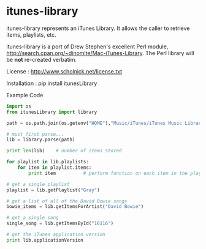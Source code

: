 itunes-library
==============

itunes-library represents an iTunes Library. It allows the caller to retrieve items, playlists, etc.

itunes-library is a port of Drew Stephen's excellent Perl module, http://search.cpan.org/~dinomite/Mac-iTunes-Library. The Perl
library will be **not** re-created verbatim.

License : http://www.scholnick.net/license.txt

Installation : pip install itunesLibrary

Example Code

```python
import os
from itunesLibrary import library

path = os.path.join(os.getenv("HOME"),"Music/iTunes/iTunes Music Library.xml")

# must first parse...
lib = library.parse(path)

print len(lib)    # number of items stored

for playlist in lib.playlists:
    for item in playlist.items:
        print item          # perform function on each item in the playlist

# get a single playlist
playlist = lib.getPlaylist("Gray")

# get a list of all of the David Bowie songs
bowie_items = lib.getItemsForArtist("David Bowie")

# get a single song
single_song = lib.getItemsById("16116")

# get the iTunes application version
print lib.applicationVersion
```
